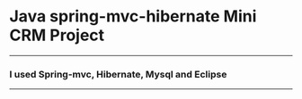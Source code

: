 # Java spring-mvc-hibernate Mini CRM Project 
---
### I used Spring-mvc, Hibernate, Mysql and Eclipse
---
